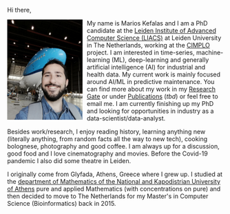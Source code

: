 <!-- ---
layout: page
title: About
permalink: /about/
--- -->

Hi there,

<img src="/img/marios_1.jpg"
     alt="Marios"
     style="float: left; margin-right: 10px; heigh: 175px; width: 175px;" />

My name is Marios Kefalas and I am a PhD candidate at the [Leiden Institute of Advanced Computer Science (LIACS)](https://liacs.leidenuniv.nl/) at Leiden University in The Netherlands, working at the [CIMPLO](https://cimplo.nl/) project.
I am interested in time-series, machine-learning (ML), deep-learning and generally artificial intelligence (AI) for industrial and health data. My current work is mainly focused around AI/ML in predictive maintenance. You can find more about my work in my [Research Gate](https://www.researchgate.net/profile/Marios-Kefalas) or under [Publications](/publications/) (_tbd_) or feel free to email me.
I am currently finishing up my PhD and looking for opportunities in industry as a data-scientist/data-analyst.

Besides work/research, I enjoy reading history, learning anything new (literally anything, from random facts all the way to new tech), cooking bolognese, photography and good coffee.
I am always up for a discussion, good food and I love cinematography and movies. Before the Covid-19 pandemic I also did some theatre in Leiden.

I originally come from Glyfada, Athens, Greece where I grew up. I studied at the [department of Mathematics of the National and Kapodistrian University of Athens](https://www.math.uoa.gr/) pure and applied Mathematics (with concentrations on pure)
and then decided to move to The Netherlands for my Master's in Computer Science (Bioinformatics) back in 2015.



<!-- ![Marios](./img/marios_1.jpg) -->

<!-- This is the base Jekyll theme. You can find out more info about customizing your Jekyll theme, as well as basic Jekyll usage documentation at [jekyllrb.com](https://jekyllrb.com/)

You can find the source code for Minima at GitHub:
[jekyll][jekyll-organization] /
[minima](https://github.com/jekyll/minima)

You can find the source code for Jekyll at GitHub:
[jekyll][jekyll-organization] /
[jekyll](https://github.com/jekyll/jekyll)


[jekyll-organization]: https://github.com/jekyll -->

